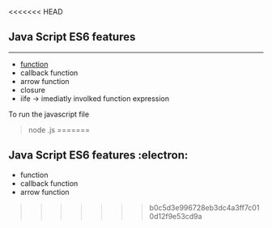 <<<<<<< HEAD
## Java Script ES6 features 
____
* [function]()
* callback function
* arrow function
* closure
* iife -> imediatly involked function expression

To run the javascript file 
> node <file name>.js
=======
## Java Script ES6 features :electron:

* function
* callback function
* arrow function
>>>>>>> b0c5d3e996728eb3dc4a3ff7c010d12f9e53cd9a
